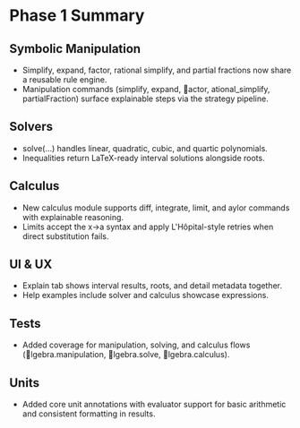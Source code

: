 ﻿# Phase 1 Summary

## Symbolic Manipulation
- Simplify, expand, factor, rational simplify, and partial fractions now share a reusable rule engine.
- Manipulation commands (simplify, expand, actor, ational_simplify, partialFraction) surface explainable steps via the strategy pipeline.

## Solvers
- solve(...) handles linear, quadratic, cubic, and quartic polynomials.
- Inequalities return LaTeX-ready interval solutions alongside roots.

## Calculus
- New calculus module supports diff, integrate, limit, and 	aylor commands with explainable reasoning.
- Limits accept the x->a syntax and apply L'Hôpital-style retries when direct substitution fails.

## UI & UX
- Explain tab shows interval results, roots, and detail metadata together.
- Help examples include solver and calculus showcase expressions.

## Tests
- Added coverage for manipulation, solving, and calculus flows (lgebra.manipulation, lgebra.solve, lgebra.calculus).
## Units
- Added core unit annotations with evaluator support for basic arithmetic and consistent formatting in results.

